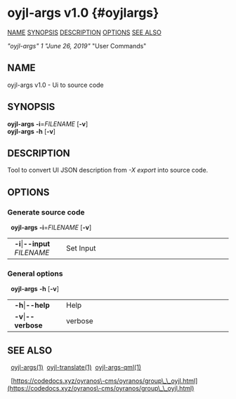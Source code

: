 # oyjl\-args v1.0 {#oyjlargs}
[NAME](#name) [SYNOPSIS](#synopsis) [DESCRIPTION](#description) [OPTIONS](#options) [SEE ALSO](#seealso) 

*"oyjl\-args"* *1* *"June 26, 2019"* "User Commands"

<a name="name"></a>
## NAME
oyjl\-args v1.0 \- Ui to source code

<a name="synopsis"></a>
## SYNOPSIS
**oyjl\-args** <strong>\-i</strong>=<em>FILENAME</em> [<strong>\-v</strong>]
<br />
**oyjl\-args** <strong>\-h</strong> [<strong>\-v</strong>]

<a name="description"></a>
## DESCRIPTION
Tool to convert UI JSON description from *\-X export* into source code.

<a name="options"></a>
## OPTIONS
### Generate source code
&nbsp;&nbsp;**oyjl\-args** <strong>\-i</strong>=<em>FILENAME</em> [<strong>\-v</strong>]

<table style='width:100%'>
 <tr><td style='padding\-left:1em;padding-right:1em;vertical-align:top;width:25%'><strong>-i</strong>|<strong>--input</strong> <em>FILENAME</em></td> <td>Set Input </tr>
</table>

### General options
&nbsp;&nbsp;**oyjl-args** <strong>\-h</strong> [<strong>\-v</strong>]

<table style='width:100%'>
 <tr><td style='padding\-left:1em;padding-right:1em;vertical-align:top;width:25%'><strong>-h</strong>|<strong>--help</strong></td> <td>Help</td> </tr>
 <tr><td style='padding-left:1em;padding-right:1em;vertical-align:top;width:25%'><strong>-v</strong>|<strong>--verbose</strong></td> <td>verbose</td> </tr>
</table>


<a name="seealso"></a>
## SEE ALSO
&nbsp;&nbsp;[oyjl-args](oyjlargs.html)<a href="oyjlargs.md">(1)</a>&nbsp;&nbsp;[oyjl\-translate](oyjltranslate.html)<a href="oyjltranslate.md">(1)</a>&nbsp;&nbsp;[oyjl\-args\-qml](oyjlargsqml.html)<a href="oyjlargsqml.md">(1)</a>

&nbsp;&nbsp;[https://codedocs.xyz/oyranos\-cms/oyranos/group\_\_oyjl.html](https://codedocs.xyz/oyranos\-cms/oyranos/group\_\_oyjl.html)

